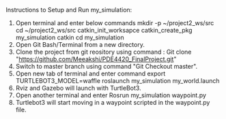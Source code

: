 Instructions to Setup and Run my_simulation:

1. Open terminal and enter below commands
    mkdir -p ~/project2_ws/src
    cd ~/project2_ws/src
    catkin_init_worksapce
    catkin_create_pkg my_simulation catkin
    cd my_simulation
2. Open Git Bash/Terminal from a new directory.
3. Clone the project from git reository using command : Git clone "https://github.com/Meeakshi/PDE4420_FinalProject.git"
4. Switch to master branch using command "Git Checkout master".
5. Open new tab of terminal and enter command 
    export TURTLEBOT3_MODEL=waffle
    roslaunch my_simulation my_world.launch
6. Rviz and Gazebo will launch with TurtleBot3.
7. Open another terminal and enter
    Rosrun my_simulation waypoint.py
8. Turtlebot3 will start moving in a waypoint scripted in the waypoint.py file.




